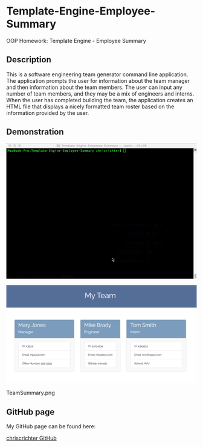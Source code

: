 # Template-Engine-Employee-Summary
OOP Homework: Template Engine - Employee Summary

## Description

This is a software engineering team generator command line application. The application prompts the user for information about the team manager and then information about the team members. The user can input any number of team members, and they may be a mix of engineers and interns. When the user has completed building the team, the application creates an HTML file that displays a nicely formatted team roster based on the information provided by the user. 

## Demonstration

![Demo](https://raw.githubusercontent.com/chriscrichter/Template-Engine-Employee-Summary/master/assets/TeamSummary.gif)

![Image](https://raw.githubusercontent.com/chriscrichter/Template-Engine-Employee-Summary/master/assets/TeamSummary.png)

TeamSummary.png
## GitHub page

My GitHub page can be found here:

[chriscrichter GitHub](https://github.com/chriscrichter)
